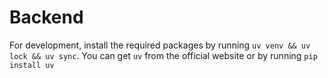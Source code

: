 # Backend

For development, install the required packages by running `uv venv && uv lock && uv sync`. You can get `uv` from the official website or by running `pip install uv`
